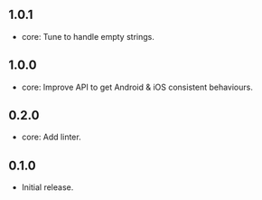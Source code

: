 ## 1.0.1
- core: Tune to handle empty strings.

## 1.0.0
- core: Improve API to get Android & iOS consistent behaviours.

## 0.2.0
- core: Add linter.

## 0.1.0
- Initial release.